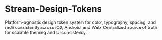 # Stream-Design-Tokens
Platform-agnostic design token system for color, typography, spacing, and radii consistently across iOS, Android, and Web. Centralized source of truth for scalable theming and UI consistency.
